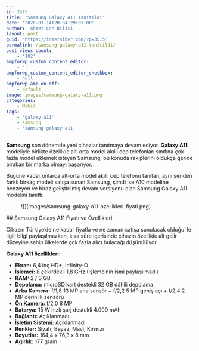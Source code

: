 ```yaml
---
id: 3515
title: 'Samsung Galaxy A11 Tanıtıldı'
date: '2020-03-14T20:04:29+03:00'
author: 'Ahmet Can Bilici'
layout: post
guid: 'https://intersiber.com/?p=3515'
permalink: /samsung-galaxy-a11-tanitildi/
post_views_count:
    - '102'
ampforwp_custom_content_editor:
    - ''
ampforwp_custom_content_editor_checkbox:
    - null
ampforwp-amp-on-off:
    - default
image: images/samsung-galaxy-a11.png
categories:
    - Mobil
tags:
    - 'galaxy a11'
    - samsung
    - 'samsung galaxy a11'
---
```


**Samsung** son dönemde yeni cihazlar tanıtmaya devam ediyor. **Galaxy A11** modeliyle birlikte özellikle alt-orta model akıllı cep telefonları sınıfına çok fazla model eklemek isteyen Samsung, bu konuda rakiplerini oldukça geride bırakan bir marka olmayı başarıyor.

Bugüne kadar onlarca alt-orta model akıllı cep telefonu tanıtan, aynı seriden farklı birkaç modeli satışa sunan Samsung, şimdi ise A10 modeline benzeyen ve biraz geliştirilmiş devam versiyonu olan Samsung Galaxy A11 modelini tanıttı.

<figure class="wp-block-image size-large">![](images/samsung-galaxy-a11-ozellikleri-fiyati.png)</figure>## Samsung Galaxy A11 Fiyatı ve Özellikleri

Cihazın Türkiye’de ne kadar fiyatla ve ne zaman satışa sunulacak olduğu ile ilgili bilgi paylaşılmazken, kısa süre içerisinde cihazın özellikle alt gelir düzeyine sahip ülkelerde çok fazla alıcı bulacağı düşünülüyor.

**Galaxy A11 özellikleri:**

- **Ekran:** 6,4 inç HD+, Infinity-O
- **İşlemci:** 8 çekirdekli 1,8 GHz (İşlemcinin ismi paylaşılmadı)
- **RAM:** 2 / 3 GB
- **Depolama:** microSD kart destekli 32 GB dâhili depolama
- **Arka Kamera:** f/1,8 13 MP ana sensör + f/2,2 5 MP geniş açı + f/2,4 2 MP derinlik sensörü
- **Ön Kamera:** f/2,0 8 MP
- **Batarya:** 15 W hızlı şarj destekli 4.000 mAh
- **Bağlantı:** Açıklanmadı
- **İşletim Sistemi:** Açıklanmadı
- **Renkler:** Siyah, Beyaz, Mavi, Kırmızı
- **Boyutlar:** 164,4 x 76,3 x 8 mm
- **Ağırlık:** 177 gram